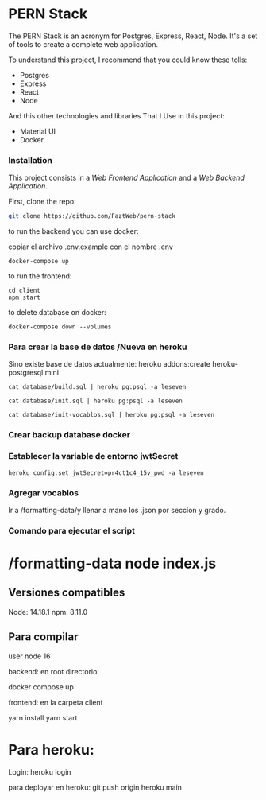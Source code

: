 # PERN Stack

The PERN Stack is an acronym for Postgres, Express, React, Node. It's a set of tools to create a complete web application.

To understand this project, I recommend that you could know these tolls:

* Postgres
* Express
* React
* Node

And this other technologies and libraries That I Use in this project:

* Material UI
* Docker

### Installation

This project consists in a *Web Frontend Application* and a *Web Backend Application*.

First, clone the repo:

```bash
git clone https://github.com/FaztWeb/pern-stack
```

to run the backend you can use docker:


copiar el archivo .env.example con el nombre .env

```
docker-compose up
```

to run the frontend:
```
cd client
npm start
```

to delete database on docker:

```
docker-compose down --volumes
```


### Para crear la base de datos /Nueva en heroku

Sino existe base de datos actualmente:
 heroku addons:create heroku-postgresql:mini
 
```
cat database/build.sql | heroku pg:psql -a leseven
```

```
cat database/init.sql | heroku pg:psql -a leseven
```

```
cat database/init-vocablos.sql | heroku pg:psql -a leseven
```

### Crear backup database docker



### Establecer la variable de entorno jwtSecret

```
heroku config:set jwtSecret=pr4ct1c4_15v_pwd -a leseven
```
### Agregar vocablos

Ir a /formatting-data/y llenar a mano los .json por seccion y grado.

### Comando para ejecutar el script

/formatting-data
node index.js
=======
## Versiones compatibles

Node: 14.18.1
npm: 8.11.0

## Para compilar
user node 16

backend: en root directorio:

docker compose up

frontend: en la carpeta client

yarn install 
yarn start

# Para heroku:

Login: heroku login 

para deployar en heroku: git push origin heroku main


